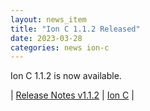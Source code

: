 ```yaml
---
layout: news_item
title: "Ion C 1.1.2 Released"
date: 2023-03-28
categories: news ion-c
---
```


Ion C 1.1.2 is now available.

| [Release Notes v1.1.2](https://github.com/amazon-ion/ion-c/releases/tag/v1.1.2) | [Ion C](https://github.com/amazon-ion/ion-c) |

